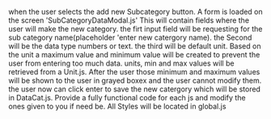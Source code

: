 when the user selects the add new Subcategory button. A form is loaded on the screen 'SubCategoryDataModal.js' This will contain fields where the user will make the new category. 
the firt input field will be requesting for the sub category name(placeholder 'enter new catergory name).
the Second will be the data type numbers or text.
the third will be default unit. 
Based on the unit a maximum value and minimum value will be created to prevent the user from entering too much data.
units, min and max values will be retrieved from a Unit.js. 
After the user those minimum and maximum values will be shown to the user in grayed boxex and the user cannot modify them. 
the user now can click enter to save the new catergory which will be stored in DataCat.js.
Provide a fully functional code for each js and modify the ones given to you if need be. All Styles will be located in global.js 
